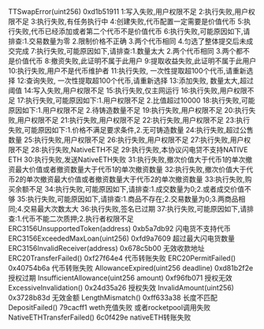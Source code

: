 TTSwapError(uint256) 0xd1b51911 
1:写入失败,用户权限不足
2:执行失败,用户权限不足
3:执行失败,有任务执行中
4:创建失败,代币配置一定需要是价值代币
5:执行失败,代币已经添加或者第二个代币不是价值代币
6:执行失败,可能原因如下,请排查:1.交易数量为零 2.限制价格不正确 3.两个代币相同 4.匀选了整体提交后未成交完成
7:执行失败,可能原因如下,请排查:1.数量太大 2.两个代币相同 3.两个都不是价值代币
8:撤资失败,此证明不属于此用户
9:提取收益失败,此证明不属于此用户
10:执行失败,用户不是代币维护者
11:执行失败, 一次性提取超100个代币,请重新选择
12:查询失败, 一次性提取超100个代币,请重新选择
13:添加失败, 数量太大,超过阈值
14:写入失败,用户权限不足
15:执行失败,仅主网运行
16:执行失败,用户权限不足
17:执行失败,可能原因如下:1.用户权限不足 2.比值超过10000
18:执行失败,可能原因如下:1.用户权限不足 2.待铸造数量不足
19:执行失败,用户权限不足
20:执行失败,用户权限不足
21:执行失败,用户权限不足
22:执行失败,用户权限不足
23:执行失败,可能原因如下:1.价格不满足要求条件,2.无可铸造数量
24:执行失败,超过公售数量
25:执行失败,用户权限不足
26:执行失败,用户权限不足
27:执行失败,用户权限不足
28:执行失败,NativeETH不足
29:执行失败,本协议闪电贷不支持NATIVE ETH
30:执行失败,发送NativeETH失败
31:执行失败,撤次价值大于代币1的单次撤资最大价值或者撤资数量大于代币1的单次撤资数量
32:执行失败,撤次价值大于代币2的单次撤资最大价值或者撤资数量大于代币2的单次撤资数量
33:执行失败,购买余额不足
34:执行失败,可能原因如下,请排查:1.成交数量为0;2.或者成交价值不够
35:执行失败,可能原因如下,请排查:1.商品不存在;2.交易数量为0;3.两商品相同;4.交易最大次数太大
36:执行失败,签名已过期
37:执行失败,可能原因如下,请排查:1.代币不能二次质押;2.执行者权限不足
ERC3156UnsupportedToken(address) 0xb5a7db92 闪电货不支持代币
ERC3156ExceededMaxLoan(uint256)  0xfd9a7609 超过最大闪电货数量
ERC3156InvalidReceiver(address) 0x678c5b00 无效收款地址
ERC20TransferFailed() 0xf27f64e4 代币转账失败
ERC20PermitFailed() 0x40754b6a 代币转账失败
AllowanceExpired(uint256 deadline) 0xd81b2f2e 授权过期
InsufficientAllowance(uint256 amount) 0xf96fb071 授权无效
ExcessiveInvalidation() 0x24d35a26 授权失效
InvalidAmount(uint256)  0x3728b83d 无效金额
LengthMismatch() 0xff633a38 长度不匹配
DepositFailed() 79cacff1 weth充值失败 或者rocketpool调用失败 
NativeETHTransferFailed()  6c0f429e nativeETH转账失败